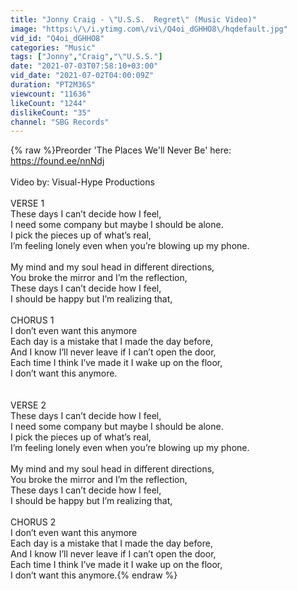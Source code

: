 ```yaml
---
title: "Jonny Craig - \"U.S.S.  Regret\" (Music Video)"
image: "https:\/\/i.ytimg.com\/vi\/Q4oi_dGHHO8\/hqdefault.jpg"
vid_id: "Q4oi_dGHHO8"
categories: "Music"
tags: ["Jonny","Craig","\"U.S.S."]
date: "2021-07-03T07:58:10+03:00"
vid_date: "2021-07-02T04:00:09Z"
duration: "PT2M36S"
viewcount: "11636"
likeCount: "1244"
dislikeCount: "35"
channel: "SBG Records"
---
```

{% raw %}Preorder 'The Places We'll Never Be' here: <a rel="nofollow" target="blank" href="https://found.ee/nnNdj">https://found.ee/nnNdj</a><br /><br />Video by: Visual-Hype Productions<br /><br />VERSE 1<br />These days I can’t decide how I feel, <br />I need some company but maybe I should be alone. <br />I pick the pieces up of what’s real, <br />I’m feeling lonely even when you’re blowing up my phone. <br /><br />My mind and my soul head in different directions, <br />You broke the mirror and I’m the reflection, <br />These days I can’t decide how I feel, <br />I should be happy but I’m realizing that, <br /><br />CHORUS 1<br />I don’t even want this anymore <br />Each day is a mistake that I made the day before, <br />And I know I’ll never leave if I can’t open the door, <br />Each time I think I’ve made it I wake up on the floor,<br />I don’t want this anymore.<br /><br /><br />VERSE 2<br />These days I can’t decide how I feel, <br />I need some company but maybe I should be alone. <br />I pick the pieces up of what’s real, <br />I’m feeling lonely even when you’re blowing up my phone. <br /><br />My mind and my soul head in different directions, <br />You broke the mirror and I’m the reflection, <br />These days I can’t decide how I feel, <br />I should be happy but I’m realizing that, <br /><br />CHORUS 2<br />I don’t even want this anymore <br />Each day is a mistake that I made the day before, <br />And I know I’ll never leave if I can’t open the door, <br />Each time I think I’ve made it I wake up on the floor,<br />I don’t want this anymore.{% endraw %}
